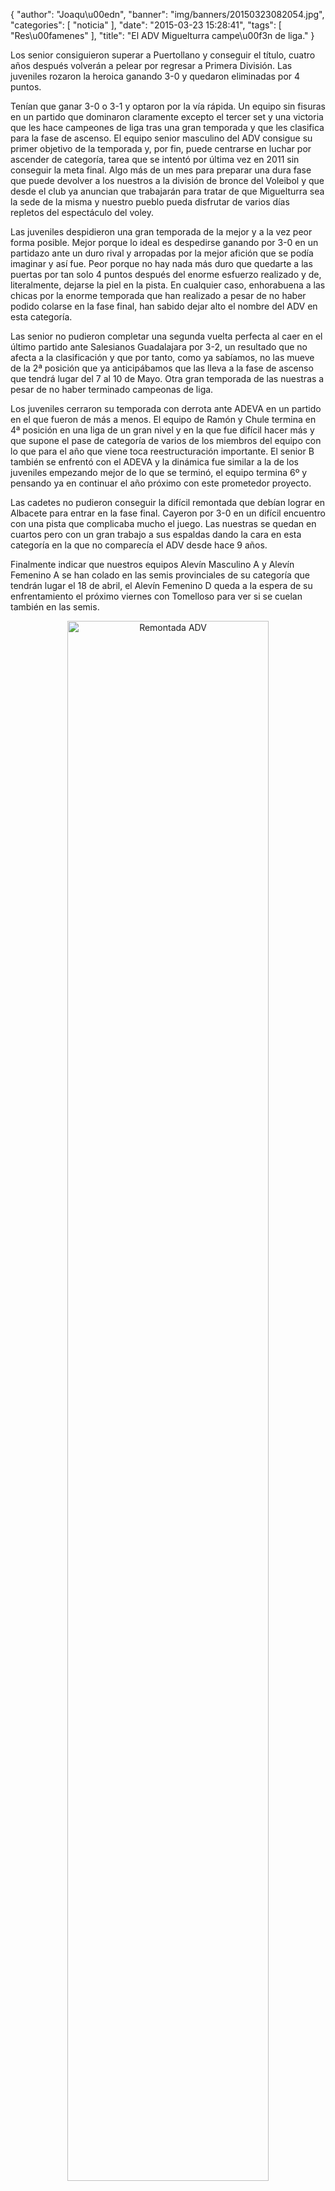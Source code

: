 {
  "author": "Joaqu\u00edn", 
  "banner": "img/banners/20150323082054.jpg", 
  "categories": [
    "noticia"
  ], 
  "date": "2015-03-23 15:28:41", 
  "tags": [
    "Res\u00famenes"
  ], 
  "title": "El ADV Miguelturra campe\u00f3n de liga."
}

Los senior consiguieron superar a Puertollano y conseguir el título, cuatro años después volverán a pelear por regresar a Primera División. Las juveniles rozaron la heroica ganando 3-0 y quedaron eliminadas por 4 puntos.

Tenían que ganar 3-0 o 3-1 y optaron por la vía rápida. Un equipo sin fisuras en un partido que dominaron claramente excepto el tercer set y una victoria que les hace campeones de liga tras una gran temporada y que les clasifica para la fase de ascenso. El equipo senior masculino del ADV consigue su primer objetivo de la temporada y, por fin, puede centrarse en luchar por ascender de categoría, tarea que se intentó por última vez en 2011 sin conseguir la meta final. Algo más de un mes para preparar una dura fase que puede devolver a los nuestros a la división de bronce del Voleibol y que desde el club ya anuncian que trabajarán para tratar de que Miguelturra sea la sede de la misma y nuestro pueblo pueda disfrutar de varios días repletos del espectáculo del voley.

Las juveniles despidieron una gran temporada de la mejor y a la vez peor forma posible. Mejor porque lo ideal es despedirse ganando por 3-0 en un partidazo ante un duro rival y arropadas por la mejor afición que se podía imaginar y así fue. Peor porque no hay nada más duro que quedarte a las puertas por tan solo 4 puntos después del enorme esfuerzo realizado y de, literalmente, dejarse la piel en la pista. En cualquier caso, enhorabuena a las chicas por la enorme temporada que han realizado a pesar de no haber podido colarse en la fase final, han sabido dejar alto el nombre del ADV en esta categoría.

Las senior no pudieron completar una segunda vuelta perfecta al caer en el último partido ante Salesianos Guadalajara por 3-2, un resultado que no afecta a la clasificación y que por tanto, como ya sabíamos, no las mueve de la 2ª posición que ya anticipábamos que las lleva a la fase de ascenso que tendrá lugar del 7 al 10 de Mayo. Otra gran temporada de las nuestras a pesar de no haber terminado campeonas de liga.

Los juveniles cerraron su temporada con derrota ante ADEVA en un partido en el que fueron de más a menos. El equipo de Ramón y Chule termina en 4ª posición en una liga de un gran nivel y en la que fue difícil hacer más y que supone el pase de categoría de varios de los miembros del equipo con lo que para el año que viene toca reestructuración importante. El senior B también se enfrentó con el ADEVA y la dinámica fue similar a la de los juveniles empezando mejor de lo que se terminó, el equipo termina 6º y pensando ya en continuar el año próximo con este prometedor proyecto.

Las cadetes no pudieron conseguir la difícil remontada que debían lograr en Albacete para entrar en la fase final. Cayeron por 3-0 en un difícil encuentro con una pista que complicaba mucho el juego. Las nuestras se quedan en cuartos pero con un gran trabajo a sus espaldas dando la cara en esta categoría en la que no comparecía el ADV desde hace 9 años.

Finalmente indicar que nuestros equipos Alevín Masculino A y Alevín Femenino A se han colado en las semis provinciales de su categoría que tendrán lugar el 18 de abril, el Alevín Femenino D queda a la espera de su enfrentamiento el próximo viernes con Tomelloso para ver si se cuelan también en las semis.

<center>
<img alt="Remontada ADV" width="80%" align="center" src="http://www.advmiguelturra.org/drupal/sites/default/files/20150323082054.jpg"/> </center>


